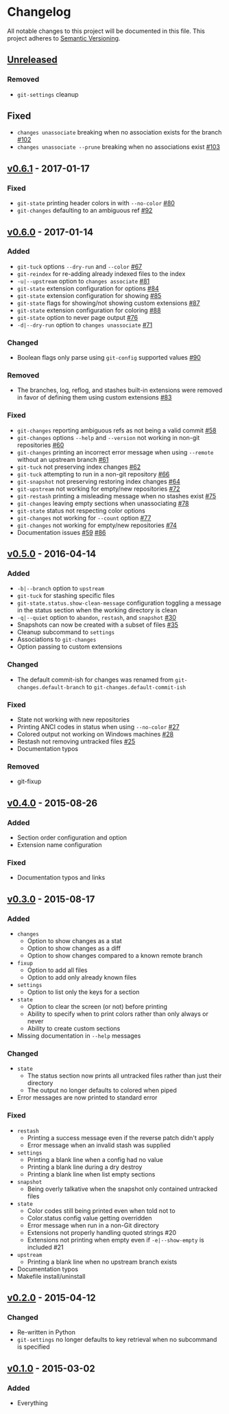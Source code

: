 # Changelog

All notable changes to this project will be documented in this file. This project adheres to [Semantic Versioning](http://semver.org).

## [Unreleased][]
### Removed
- `git-settings` cleanup

## Fixed
- `changes unassociate` breaking when no association exists for the branch [#102](https://github.com/Brickstertwo/git-commands/issues/102)
- `changes unassociate --prune` breaking when no associations exist [#103](https://github.com/Brickstertwo/git-commands/issues/103)

## [v0.6.1][] - 2017-01-17
### Fixed
- `git-state` printing header colors in with `--no-color` [#80](https://github.com/Brickstertwo/git-commands/issues/80)
- `git-changes` defaulting to an ambiguous ref [#92](https://github.com/Brickstertwo/git-commands/issues/92)

## [v0.6.0][] - 2017-01-14
### Added
- `git-tuck` options `--dry-run` and `--color` [#67][]
- `git-reindex` for re-adding already indexed files to the index
- `-u|--upstream` option to `changes associate` [#81][]
- `git-state` extension configuration for options [#84][]
- `git-state` extension configuration for showing [#85][]
- `git-state` flags for showing/not showing custom extensions [#87][]
- `git-state` extension configuration for coloring [#88][]
- `git-state` option to never page output [#76][]
- `-d|--dry-run` option to `changes unassociate` [#71][]

### Changed
- Boolean flags only parse using `git-config` supported values [#90][]

### Removed
- The branches, log, reflog, and stashes built-in extensions were removed in favor of defining them using custom extensions [#83][]

### Fixed
- `git-changes` reporting ambiguous refs as not being a valid commit [#58][]
- `git-changes` options `--help` and `--version` not working in non-git repositories [#60][]
- `git-changes` printing an incorrect error message when using `--remote` without an upstream branch [#61][]
- `git-tuck` not preserving index changes [#62][]
- `git-tuck` attempting to run in a non-git repository [#66][]
- `git-snapshot` not preserving restoring index changes [#64][]
- `git-upstream` not working for empty/new repositories [#72][]
- `git-restash` printing a misleading message when no stashes exist [#75][]
- `git-changes` leaving empty sections when unassociating [#78][]
- `git-state` status not respecting color options
- `git-changes` not working for `--count` option [#77][]
- `git-changes` not working for empty/new repositories [#74][]
- Documentation issues [#59][] [#86][]

[#58]: https://github.com/Brickstertwo/git-commands/issues/58
[#59]: https://github.com/Brickstertwo/git-commands/issues/59
[#60]: https://github.com/Brickstertwo/git-commands/issues/60
[#61]: https://github.com/Brickstertwo/git-commands/issues/61
[#62]: https://github.com/Brickstertwo/git-commands/issues/62
[#64]: https://github.com/Brickstertwo/git-commands/issues/64
[#66]: https://github.com/Brickstertwo/git-commands/issues/66
[#67]: https://github.com/Brickstertwo/git-commands/issues/67
[#71]: https://github.com/Brickstertwo/git-commands/issues/71
[#72]: https://github.com/Brickstertwo/git-commands/issues/72
[#74]: https://github.com/Brickstertwo/git-commands/issues/74
[#75]: https://github.com/Brickstertwo/git-commands/issues/75
[#76]: https://github.com/Brickstertwo/git-commands/issues/76
[#77]: https://github.com/Brickstertwo/git-commands/issues/77
[#78]: https://github.com/Brickstertwo/git-commands/issues/78
[#81]: https://github.com/Brickstertwo/git-commands/issues/81
[#83]: https://github.com/Brickstertwo/git-commands/issues/83
[#84]: https://github.com/Brickstertwo/git-commands/issues/84
[#85]: https://github.com/Brickstertwo/git-commands/issues/85
[#86]: https://github.com/Brickstertwo/git-commands/issues/86
[#87]: https://github.com/Brickstertwo/git-commands/issues/87
[#88]: https://github.com/Brickstertwo/git-commands/issues/88
[#90]: https://github.com/Brickstertwo/git-commands/issues/90

## [v0.5.0][] - 2016-04-14
### Added
- `-b|--branch` option to `upstream`
- `git-tuck` for stashing specific files
- `git-state.status.show-clean-message` configuration toggling a message in the status section when the working directory is clean
- `-q|--quiet` option to `abandon`, `restash`, and `snapshot` [#30](https://github.com/Brickstertwo/git-commands/issues/30)
- Snapshots can now be created with a subset of files [#35](https://github.com/Brickstertwo/git-commands/issues/35)
- Cleanup subcommand to `settings`
- Associations to `git-changes`
- Option passing to custom extensions

### Changed
- The default commit-ish for changes was renamed from `git-changes.default-branch` to `git-changes.default-commit-ish`

### Fixed
- State not working with new repositories
- Printing ANCI codes in status when using `--no-color` [#27](https://github.com/Brickstertwo/git-commands/issues/27)
- Colored output not working on Windows machines [#28](https://github.com/Brickstertwo/git-commands/issues/28)
- Restash not removing untracked files [#25](https://github.com/Brickstertwo/git-commands/issues/25)
- Documentation typos

### Removed
- git-fixup

## [v0.4.0][] - 2015-08-26
### Added
- Section order configuration and option
- Extension name configuration

### Fixed
- Documentation typos and links

## [v0.3.0][] - 2015-08-17
### Added
- `changes`
    - Option to show changes as a stat
    - Option to show changes as a diff
    - Option to show changes compared to a known remote branch
- `fixup`
    - Option to add all files
    - Option to add only already known files
- `settings`
    - Option to list only the keys for a section
- `state`
    - Option to clear the screen (or not) before printing
    - Ability to specify when to print colors rather than only always or never
    - Ability to create custom sections
- Missing documentation in `--help` messages

### Changed
- `state`
    - The status section now prints all untracked files rather than just their directory
    - The output no longer defaults to colored when piped
- Error messages are now printed to standard error

### Fixed
- `restash`
    - Printing a success message even if the reverse patch didn't apply
    - Error message when an invalid stash was supplied
- `settings`
    - Printing a blank line when a config had no value
    - Printing a blank line during a dry destroy
    - Printing a blank line when list empty sections
- `snapshot`
    - Being overly talkative when the snapshot only contained untracked files
- `state`
    - Color codes still being printed even when told not to
    - Color.status config value getting overridden
    - Error message when run in a non-Git directory
    - Extensions not properly handling quoted strings #20
    - Extensions not printing when empty even if `-e|--show-empty` is included #21
- `upstream`
    - Printing a blank line when no upstream branch exists
- Documentation typos
- Makefile install/uninstall

## [v0.2.0][] - 2015-04-12
### Changed
- Re-written in Python
- `git-settings` no longer defaults to key retrieval when no subcommand is specified

## [v0.1.0][] - 2015-03-02
### Added
- Everything

[Unreleased]: https://github.com/Brickstertwo/git-commands/compare/latest...HEAD
[v0.6.1]: https://github.com/Brickstertwo/git-commands/compare/v0.6.0...v0.6.1
[v0.6.0]: https://github.com/Brickstertwo/git-commands/compare/v0.5.0...v0.6.0
[v0.5.0]: https://github.com/Brickstertwo/git-commands/compare/v0.4.0...v0.5.0
[v0.4.0]: https://github.com/Brickstertwo/git-commands/compare/v0.3.0...v0.4.0
[v0.3.0]: https://github.com/Brickstertwo/git-commands/compare/v0.2.0...v0.3.0
[v0.2.0]: https://github.com/Brickstertwo/git-commands/compare/v0.1.0...v0.2.0
[v0.1.0]: https://github.com/Brickstertwo/git-commands/compare/4a8227e7ea81bcc641a142078c59cbc71f6aa4dc...v0.1.0
